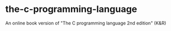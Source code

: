 # the-c-programming-language
 An online book version of "The C programming language 2nd edition" (K&R)
